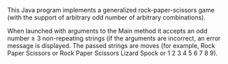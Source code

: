 This Java program implements a generalized rock-paper-scissors game (with the support of arbitrary odd number of arbitrary combinations).

When launched with arguments to the Main method it accepts an odd number ≥ 3 non-repeating strings (if the arguments are incorrect, an error message is displayed. The passed strings are moves (for example, Rock Paper Scissors or Rock Paper Scissors Lizard Spock or 1 2 3 4 5 6 7 8 9).
